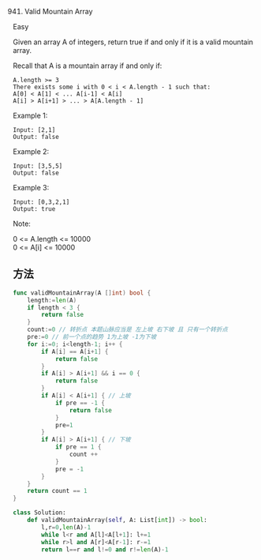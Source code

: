 941. Valid Mountain Array


Easy


Given an array A of integers, return true if and only if it is a valid mountain array.

Recall that A is a mountain array if and only if:

```
A.length >= 3
There exists some i with 0 < i < A.length - 1 such that:
A[0] < A[1] < ... A[i-1] < A[i]
A[i] > A[i+1] > ... > A[A.length - 1]
```

 

Example 1:

```
Input: [2,1]
Output: false
```

Example 2:

```
Input: [3,5,5]
Output: false
```

Example 3:

```
Input: [0,3,2,1]
Output: true
```

Note:

0 <= A.length <= 10000  
0 <= A[i] <= 10000 


## 方法


```go
func validMountainArray(A []int) bool {
    length:=len(A)
    if length < 3 {
        return false
    }
    count:=0 // 转折点 本题山脉应当是 左上坡 右下坡 且 只有一个转折点
    pre:=0 // 前一个点的趋势 1为上坡 -1为下坡
    for i:=0; i<length-1; i++ {
        if A[i] == A[i+1] {
            return false
        }
        if A[i] > A[i+1] && i == 0 {
            return false
        }
        if A[i] < A[i+1] { // 上坡
            if pre == -1 {
                return false
            }
            pre=1
        }
        if A[i] > A[i+1] { // 下坡
            if pre == 1 {
                count ++
            }
            pre = -1
        }
    }
    return count == 1
}
```


```python
class Solution:
    def validMountainArray(self, A: List[int]) -> bool:
        l,r=0,len(A)-1
        while l<r and A[l]<A[l+1]: l+=1
        while r>l and A[r]<A[r-1]: r-=1
        return l==r and l!=0 and r!=len(A)-1
```